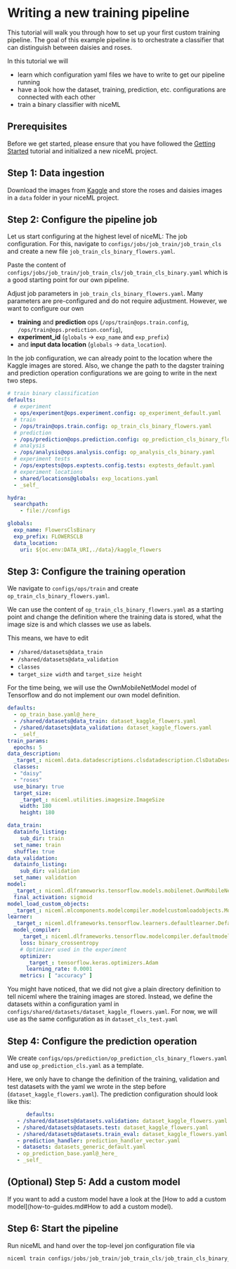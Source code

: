 # Writing a new training pipeline

This tutorial will walk you through how to set up your first custom training pipeline.
The goal of this example pipeline is to orchestrate a classifier that can distinguish
between daisies and roses.

In this tutorial we will 
- learn which configuration yaml files we have to write to get our pipeline running
- have a look how the dataset, training, prediction, etc. configurations are connected with each other 
- train a binary classifier with niceML

## Prerequisites
Before we get started, please ensure that you have followed the [Getting Started](getting-started.md)
tutorial and initialized a new niceML project.

## Step 1: Data ingestion
Download the images from [Kaggle](https://www.kaggle.com/datasets/alxmamaev/flowers-recognition)
and store the roses and daisies images in a `data` folder in your niceML project.

## Step 2: Configure the pipeline job
Let us start configuring at the highest level of niceML: The job 
configuration. For this, navigate to `configs/jobs/job_train/job_train_cls` 
and create a new file `job_train_cls_binary_flowers.yaml`.

Paste the content of `configs/jobs/job_train/job_train_cls/job_train_cls_binary.yaml` which is a good
starting point for our own pipeline.

Adjust job parameters in `job_train_cls_binary_flowers.yaml`. Many parameters 
are pre-configured and do not require adjustment. However, we want to configure
our own 
- **training** and **prediction** ops (`/ops/train@ops.train.config`, `/ops/train@ops.prediction.config`), 
- **experiment_id** (`globals` -> `exp_name` and `exp_prefix`)
- and **input data location** (`globals` -> `data_location`). 
 
In the job configuration, we can already point
to the location where the Kaggle images are stored. 
Also, we change the path to the 
dagster training and prediction operation configurations we are going to write in
the next two steps.

```yaml
# train binary classification
defaults:
  # experiment
  - ops/experiment@ops.experiment.config: op_experiment_default.yaml
  # train
  - /ops/train@ops.train.config: op_train_cls_binary_flowers.yaml
  # prediction
  - /ops/prediction@ops.prediction.config: op_prediction_cls_binary_flowers.yaml
  # analysis
  - /ops/analysis@ops.analysis.config: op_analysis_cls_binary.yaml
  # experiment tests
  - /ops/exptests@ops.exptests.config.tests: exptests_default.yaml
  # experiment locations
  - shared/locations@globals: exp_locations.yaml
  - _self_

hydra:
  searchpath:
    - file://configs

globals:
  exp_name: FlowersClsBinary
  exp_prefix: FLOWERSCLB
  data_location:
    uri: ${oc.env:DATA_URI,./data}/kaggle_flowers
```

## Step 3: Configure the training operation
We navigate to `configs/ops/train` and create `op_train_cls_binary_flowers.yaml`.

We can use the content of `op_train_cls_binary_flowers.yaml` as a starting point 
and change the definition where the training data is stored, what the image size
is and which classes we use as labels. 

This means, we have to edit
- `/shared/datasets@data_train`
- `/shared/datasets@data_validation`
- `classes`
- `target_size width` and `target_size height`

For the time being, we will use the
OwnMobileNetModel model of Tensorflow and do not implement our own model definition.

```yaml
defaults:
  - op_train_base.yaml@_here_
  - /shared/datasets@data_train: dataset_kaggle_flowers.yaml
  - /shared/datasets@data_validation: dataset_kaggle_flowers.yaml
  - _self_
train_params:
  epochs: 5
data_description:
  _target_: niceml.data.datadescriptions.clsdatadescription.ClsDataDescription
  classes:
  - "daisy"
  - "roses"
  use_binary: true
  target_size:
    _target_: niceml.utilities.imagesize.ImageSize
    width: 180
    height: 180

data_train:
  datainfo_listing:
    sub_dir: train
  set_name: train
  shuffle: true
data_validation:
  datainfo_listing:
    sub_dir: validation
  set_name: validation
model:
  _target_: niceml.dlframeworks.tensorflow.models.mobilenet.OwnMobileNetModel
  final_activation: sigmoid
model_load_custom_objects:
  _target_: niceml.mlcomponents.modelcompiler.modelcustomloadobjects.ModelCustomLoadObjects
learner:
  _target_: niceml.dlframeworks.tensorflow.learners.defaultlearner.DefaultLearner
  model_compiler:
    _target_: niceml.dlframeworks.tensorflow.modelcompiler.defaultmodelcompiler.DefaultModelCompiler
    loss: binary_crossentropy
    # Optimizer used in the experiment
    optimizer:
      _target_: tensorflow.keras.optimizers.Adam
      learning_rate: 0.0001
    metrics: [ "accuracy" ]   
```

You might have noticed, that we did not give a plain directory definition to tell
niceml where the training images are stored. Instead, we define the datasets within
a configuration yaml in `configs/shared/datasets/dataset_kaggle_flowers.yaml`. For now,
we will use as the same configuration as in `dataset_cls_test.yaml`

## Step 4: Configure the prediction operation
We create `configs/ops/prediction/op_prediction_cls_binary_flowers.yaml` and use
`op_prediction_cls.yaml` as a template.

Here, we only have to change the definition of the training, validation and test datasets with
the yaml we wrote in the step before (`dataset_kaggle_flowers.yaml`). 
The prediction configuration should look like this:
   
```yaml
      defaults:
   - /shared/datasets@datasets.validation: dataset_kaggle_flowers.yaml
   - /shared/datasets@datasets.test: dataset_kaggle_flowers.yaml
   - /shared/datasets@datasets.train_eval: dataset_kaggle_flowers.yaml
   - prediction_handler: prediction_handler_vector.yaml
   - datasets: datasets_generic_default.yaml
   - op_prediction_base.yaml@_here_
   - _self_
```

## (Optional) Step 5: Add a custom model
If you want to add a custom model have a look at the
[How to add a custom model](how-to-guides.md#How to add a custom model).

## Step 6: Start the pipeline
Run niceML and hand over the top-level jon configuration file via

```python
niceml train configs/jobs/job_train/job_train_cls/job_train_cls_binary_flowers.yaml
```
